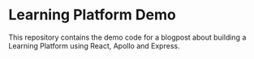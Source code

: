# Learning Platform Demo

This repository contains the demo code for a blogpost about building a Learning Platform using React, Apollo and Express.